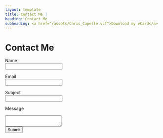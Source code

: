 ```yaml
---
layout: template
title: Contact Me |
heading: Contact Me
subheading: <a href="/assets/Chris_Capelle.vcf">Download my vCard</a>
---
```

<form class="contact" id="contactForm">
  <h1 style="margin-bottom: 1rem;">Contact Me</h1>
  <label for="name" aria-label="name">Name</label><br />
  <input type="text" name="name" required><br />

  <label for="email">Email</label><br />
  <input type="text" name="email" required><br />

  <label for="subject">Subject</label><br />
  <input type="text" name="subject" required><br />

  <label for="message">Message</label><br />
  <textarea name="message" required></textarea><br />

  <input type="submit" value="Submit" method="post" action="/assets/php/sendemail.php">
</form>
